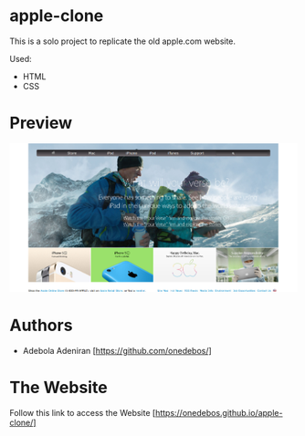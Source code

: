 # apple-clone
This is a solo project to replicate the old apple.com website.

Used:
- HTML
- CSS

# Preview
![screenshot](./app_screenshot.jpg)

# Authors
- Adebola Adeniran  [https://github.com/onedebos/]


# The Website
Follow this link to access the Website 
[https://onedebos.github.io/apple-clone/]

